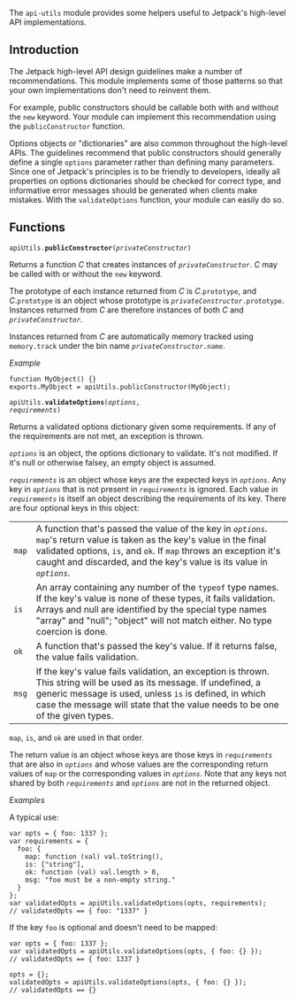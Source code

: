 The `api-utils` module provides some helpers useful to Jetpack's high-level API
implementations.

Introduction
------------

The Jetpack high-level API design guidelines make a number of recommendations.
This module implements some of those patterns so that your own implementations
don't need to reinvent them.

For example, public constructors should be callable both with and without the
`new` keyword.  Your module can implement this recommendation using the
`publicConstructor` function.

Options objects or "dictionaries" are also common throughout the high-level
APIs.  The guidelines recommend that public constructors should generally define
a single `options` parameter rather than defining many parameters.  Since one of
Jetpack's principles is to be friendly to developers, ideally all properties on
options dictionaries should be checked for correct type, and informative error
messages should be generated when clients make mistakes.  With the
`validateOptions` function, your module can easily do so.

Functions
---------

<code>apiUtils.**publicConstructor**(*privateConstructor*)</code>

Returns a function *C* that creates instances of *`privateConstructor`*.  *C*
may be called with or without the `new` keyword.

The prototype of each instance returned from *C* is *C*.`prototype`, and
*C*.`prototype` is an object whose prototype is
*`privateConstructor`*`.prototype`.  Instances returned from *C* are therefore
instances of both *C* and *`privateConstructor`*.

Instances returned from *C* are automatically memory tracked using
`memory.track` under the bin name *`privateConstructor`*`.name`.

*Example*

    function MyObject() {}
    exports.MyObject = apiUtils.publicConstructor(MyObject);

<code>apiUtils.**validateOptions**(*options*, *requirements*)</code>

Returns a validated options dictionary given some requirements.  If any of the
requirements are not met, an exception is thrown.

*`options`* is an object, the options dictionary to validate.  It's not modified.
If it's null or otherwise falsey, an empty object is assumed.

*`requirements`* is an object whose keys are the expected keys in *`options`*.
Any key in *`options`* that is not present in *`requirements`* is ignored.  Each
value in *`requirements`* is itself an object describing the requirements of its
key.  There are four optional keys in this object:

<table>
  <tr>
    <td><code>map</code></td>
    <td>
      A function that's passed the value of the key in
      <em><code>options</code></em>.  <code>map</code>'s return value is taken
      as the key's value in the final validated options, <code>is</code>, and
      <code>ok</code>.  If <code>map</code> throws an exception it's caught and
      discarded, and the key's value is its value in
      <em><code>options</code></em>.
    </td>
  </tr>
  <tr>
    <td><code>is</code></td>
    <td>
      An array containing any number of the <code>typeof</code> type names.  If
      the key's value is none of these types, it fails validation.  Arrays and
      null are identified by the special type names "array" and "null"; "object"
      will not match either.  No type coercion is done.
    </td>
  </tr>
  <tr>
    <td><code>ok</code></td>
    <td>
      A function that's passed the key's value.  If it returns false, the value
      fails validation.
    </td>
  </tr>
  <tr>
    <td><code>msg</code></td>
    <td>
      If the key's value fails validation, an exception is thrown.  This string
      will be used as its message.  If undefined, a generic message is used,
      unless <code>is</code> is defined, in which case the message will state
      that the value needs to be one of the given types.
    </td>
  </tr>
</table>

`map`, `is`, and `ok` are used in that order.

The return value is an object whose keys are those keys in *`requirements`* that
are also in *`options`* and whose values are the corresponding return values of
`map` or the corresponding values in *`options`*.  Note that any keys not shared
by both *`requirements`* and *`options`* are not in the returned object.

*Examples*

A typical use:

    var opts = { foo: 1337 };
    var requirements = {
      foo: {
        map: function (val) val.toString(),
        is: ["string"],
        ok: function (val) val.length > 0,
        msg: "foo must be a non-empty string."
      }
    };
    var validatedOpts = apiUtils.validateOptions(opts, requirements);
    // validatedOpts == { foo: "1337" }

If the key `foo` is optional and doesn't need to be mapped:

    var opts = { foo: 1337 };
    var validatedOpts = apiUtils.validateOptions(opts, { foo: {} });
    // validatedOpts == { foo: 1337 }

    opts = {};
    validatedOpts = apiUtils.validateOptions(opts, { foo: {} });
    // validatedOpts == {}
